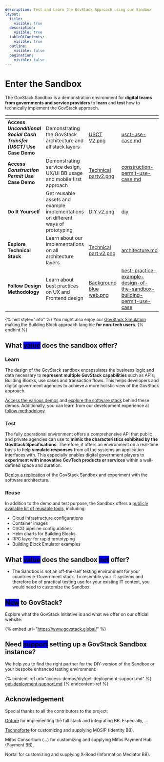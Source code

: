 ```yaml
---
description: Test and Learn the GovStack Approach using our Sandbox
layout:
  title:
    visible: true
  description:
    visible: true
  tableOfContents:
    visible: true
  outline:
    visible: false
  pagination:
    visible: false
---
```


# Enter the Sandbox

The GovStack Sandbox is a demonstration environment for **digital teams from governments and service providers** to **learn** and **test** how to technically implement the GovStack approach.

<table data-view="cards" data-full-width="false"><thead><tr><th></th><th></th><th data-hidden data-card-cover data-type="files"></th><th data-hidden data-card-target data-type="content-ref"></th></tr></thead><tbody><tr><td><strong>Access </strong><em><strong>Unconditional Social Cash Transfer (USCT)</strong></em><strong> Use Case Demo</strong></td><td>Demonstrating the GovStack architecture and all stack layers</td><td><a href=".gitbook/assets/USCT V2.png">USCT V2.png</a></td><td><a href="access-demos/usct-use-case.md">usct-use-case.md</a></td></tr><tr><td><strong>Access </strong><em><strong>Construction Permit</strong></em><strong> Use Case Demo</strong></td><td>Demonstrating service design, UX/UI BB usage and mobile first approach</td><td><a href=".gitbook/assets/Technical partv2.png">Technical partv2.png</a></td><td><a href="access-demos/construction-permit-use-case.md">construction-permit-use-case.md</a></td></tr><tr><td><strong>Do It Yourself</strong></td><td>Get reusable assets and example implementations on different ways of prototyping</td><td><a href=".gitbook/assets/DIY v2.png">DIY v2.png</a></td><td><a href="access-demos/diy/">diy</a></td></tr><tr><td><strong>Explore Technical Stack</strong></td><td>Learn about our implementations on all architecture layers</td><td><a href=".gitbook/assets/Technical part v2.png">Technical part v2.png</a></td><td><a href="explore-stack/architecture.md">architecture.md</a></td></tr><tr><td><strong>Follow Design Methodology</strong></td><td>Learn about best practices on UX and Frontend design</td><td><a href=".gitbook/assets/Background blue web.png">Background blue web.png</a></td><td><a href="follow-methodology/best-practice-example-design-of-the-sandbox-building-permit-use-case/">best-practice-example-design-of-the-sandbox-building-permit-use-case</a></td></tr></tbody></table>

{% hint style="info" %}
You might also enjoy our [GovStack Simulation](https://www.govstack.global/our-offerings/govspecs/simulation/) making the Building Block approach tangible **for non-tech users**.
{% endhint %}

## What <mark style="background-color:blue;">value</mark> does the sandbox offer?

### Learn

The design of the GovStack sandbox encapsulates the business logic and data necessary to **represent multiple GovStack capabilities** such as APIs, Building Blocks, use cases and transaction flows. This helps developers and digital government agencies to achieve a more holistic view of the GovStack approach.

[Access the various demos](access-demos/usct-use-case.md) and [explore the software stack](explore-stack/architecture.md#what-do-we-use-to-build-it) behind these demos. Additionally, you can learn from our development experience at [follow methodology](broken-reference).

### Test

The fully operational environment offers a comprehensive API that public and private agencies can use to **mimic the characteristics exhibited by the GovStack Specifications**. Therefore, it offers an environment on a real-time basis to help **simulate responses** from all the systems an application interfaces with. This especially enables digital government players to **experiment with innovative GovTech products or services** within a well-defined space and duration.&#x20;

[Deploy a replication](access-demos/diy/usct-diy-version.md) of the GovStack Sandbox and experiment with the software architecture.

### Reuse

In addition to the demo and test purpose, the Sandbox offers a [publicly available kit of reusable tools](access-demos/diy/), including:

* Cloud infrastructure configurations
* Container images
* CI/CD pipeline configurations
* Helm charts for Building Blocks
* RPC layer for rapid prototyping
* Building Block Emulator examples

## What <mark style="background-color:blue;">value</mark> does the sandbox <mark style="background-color:blue;">not</mark> offer?

* The Sandbox is _not_ an off-the-self testing environment for your countries e-Government stack. To resemble your IT systems and therefore be of practical testing use for your existing IT context, you would need to customize the Sandbox.

## <mark style="background-color:blue;">New</mark> to GovStack?

Explore what the GovStack Initiative is and what we offer on our official website:

{% embed url="https://www.govstack.global/" %}

## Need <mark style="background-color:blue;">support</mark> setting up a GovStack Sandbox instance?

We help you to find the right partner for the DIY-version of the Sandbox or your bespoke enhanced testing environment:

{% content-ref url="access-demos/diy/get-deployment-support.md" %}
[get-deployment-support.md](access-demos/diy/get-deployment-support.md)
{% endcontent-ref %}

## Acknowledgement

Special thanks to all the contributors to the project:

[Gofore](https://gofore.com/en/) for implementing the full stack and integrating BB. Especially, ...

[Technoforte](https://www.technoforte.co.in/) for customizing and supplying MOSIP (Identity BB).

Mifos Consortium (...) for customizing and supplying Mifos Payment Hub (Payment BB).

Nortal for customizing and supplying X-Road (Information Mediator BB).
